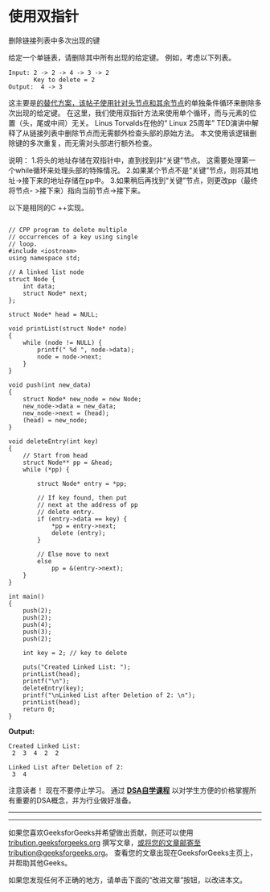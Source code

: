 # 使用双指针

删除链接列表中多次出现的键

给定一个单链表，请删除其中所有出现的给定键。 例如，考虑以下列表。

```
Input: 2 -> 2 -> 4 -> 3 -> 2
       Key to delete = 2
Output:  4 -> 3 

```

这主要是[的替代方案，该帖子使用针对头节点和其余节点](https://www.geeksforgeeks.org/delete-occurrences-given-key-linked-list/)的单独条件循环来删除多次出现的给定键。 在这里，我们使用双指针方法来使用单个循环，而与元素的位置（头，尾或中间）无关。 Linus Torvalds在他的“ Linux 25周年” TED演讲中解释了从链接列表中删除节点而无需额外检查头部的原始方法。 本文使用该逻辑删除键的多次重复，而无需对头部进行额外检查。

说明：
1.将头的地址存储在双指针中，直到找到非“关键”节点。 这需要处理第一个while循环来处理头部的特殊情况。
2.如果某个节点不是“关键”节点，则将其地址->接下来的地址存储在pp中。
3.如果稍后再找到“关键”节点，则更改pp（最终将节点- >接下来）指向当前节点->接下来。

以下是相同的C ++实现。

```

// CPP program to delete multiple 
// occurrences of a key using single 
// loop. 
#include <iostream> 
using namespace std; 

// A linked list node 
struct Node { 
    int data; 
    struct Node* next; 
}; 

struct Node* head = NULL; 

void printList(struct Node* node) 
{ 
    while (node != NULL) { 
        printf(" %d ", node->data); 
        node = node->next; 
    } 
} 

void push(int new_data) 
{ 
    struct Node* new_node = new Node; 
    new_node->data = new_data; 
    new_node->next = (head); 
    (head) = new_node; 
} 

void deleteEntry(int key) 
{ 
    // Start from head 
    struct Node** pp = &head; 
    while (*pp) { 

        struct Node* entry = *pp; 

        // If key found, then put 
        // next at the address of pp 
        // delete entry. 
        if (entry->data == key) { 
            *pp = entry->next; 
            delete (entry); 
        } 

        // Else move to next 
        else
            pp = &(entry->next); 
    } 
} 

int main() 
{ 
    push(2); 
    push(2); 
    push(4); 
    push(3); 
    push(2); 

    int key = 2; // key to delete 

    puts("Created Linked List: "); 
    printList(head); 
    printf("\n"); 
    deleteEntry(key); 
    printf("\nLinked List after Deletion of 2: \n"); 
    printList(head); 
    return 0; 
} 

```

**Output:**

```
Created Linked List: 
 2  3  4  2  2 

Linked List after Deletion of 2: 
 3  4

```

注意读者！ 现在不要停止学习。 通过 [**DSA自学课程**](https://practice.geeksforgeeks.org/courses/dsa-self-paced?utm_source=geeksforgeeks&utm_medium=article&utm_campaign=gfg_article_dsa_content_bottom) 以对学生方便的价格掌握所有重要的DSA概念，并为行业做好准备。

* * *

* * *

如果您喜欢GeeksforGeeks并希望做出贡献，则还可以使用 [tribution.geeksforgeeks.org](https://contribute.geeksforgeeks.org/) 撰写文章，或将您的文章邮寄至tribution@geeksforgeeks.org。 查看您的文章出现在GeeksforGeeks主页上，并帮助其他Geeks。

如果您发现任何不正确的地方，请单击下面的“改进文章”按钮，以改进本文。